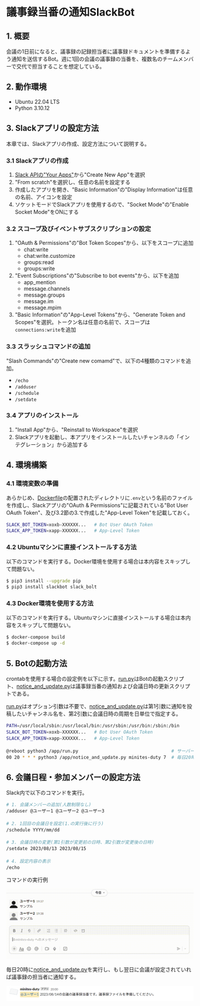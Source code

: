 # 議事録当番の通知SlackBot
## 1. 概要

会議の1日前になると、議事録の記録担当者に議事録ドキュメントを準備するよう通知を送信するBot。週に1回の会議の議事録の当番を、複数名のチームメンバーで交代で担当することを想定している。

## 2. 動作環境

- Ubuntu 22.04 LTS
- Python 3.10.12

## 3. Slackアプリの設定方法

本章では、Slackアプリの作成、設定方法について説明する。

### 3.1 Slackアプリの作成

1. [Slack APIの"Your Apps"](https://api.slack.com/apps)から"Create New App"を選択
2. "From scratch"を選択し、任意の名前を設定する
3. 作成したアプリを開き、"Basic Information"の"Display Information"は任意の名前、アイコンを設定
5. ソケットモードでSlackアプリを使用するので、"Socket Mode"の"Enable Socket Mode"をONにする

### 3.2 スコープ及びイベントサブスクリプションの設定

1. "OAuth & Permissions"の"Bot Token Scopes"から、以下をスコープに追加
   - chat:write
   - chat:write.customize
   - groups:read
   - groups:write
2. "Event Subscriptions"の"Subscribe to bot events"から、以下を追加
   - app_mention
   - message.channels
   - message.groups
   - message.im
   - message.mpim
3. "Basic Information"の"App-Level Tokens"から、"Generate Token and Scopes"を選択。トークン名は任意の名前で、スコープは`connections:write`を追加


### 3.3 スラッシュコマンドの追加

"Slash Commands"の"Create new comamd"で、以下の4種類のコマンドを追加。

- `/echo`
- `/adduser`
- `/schedule`
- `/setdate`

### 3.4 アプリのインストール

1. "Install App"から、"Reinstall to Workspace"を選択
2. Slackアプリを起動し、本アプリをインストールしたいチャンネルの「インテグレーション」から追加する

## 4. 環境構築
### 4.1 環境変数の準備

あらかじめ、[Dockerfile](Dockerfile)の配置されたディレクトリに`.env`という名前のファイルを作成し、Slackアプリの"OAuth & Permissions"に記載されている"Bot User OAuth Token"、及び3.2節の3.で作成した"App-Level Token"を記載しておく。

```bash
SLACK_BOT_TOKEN=xoxb-XXXXXX...   # Bot User OAuth Token
SLACK_APP_TOKEN=xapp-XXXXXX...   # App-Level Token
```

### 4.2 Ubuntuマシンに直接インストールする方法

以下のコマンドを実行する。Docker環境を使用する場合は本内容をスキップして問題ない。

```bash
$ pip3 install --upgrade pip
$ pip3 install slackbot slack_bolt
```

### 4.3 Docker環境を使用する方法


以下のコマンドを実行する。Ubuntuマシンに直接インストールする場合は本内容をスキップして問題ない。

```bash
$ docker-compose build
$ docker-compose up -d
```

## 5. Botの起動方法

crontabを使用する場合の設定例を以下に示す。[run.py](run.py)はBotの起動スクリプト、[notice_and_update.py](notice_and_update.py)は議事録当番の通知および会議日時の更新スクリプトである。

[run.py](run.py)はオプション引数は不要で、[notice_and_update.py](notice_and_update.py)は第1引数に通知を投稿したいチャンネル名を、第2引数に会議日時の周期を日単位で指定する。

```bash
PATH=/usr/local/sbin:/usr/local/bin:/usr/sbin:/usr/bin:/sbin:/bin
SLACK_BOT_TOKEN=xoxb-XXXXXX...   # Bot User OAuth Token
SLACK_APP_TOKEN=xapp-XXXXXX...   # App-Level Token

@reboot python3 /app/run.py                                   # サーバーの起動時に本Botを起動
00 20 * * * python3 /app/notice_and_update.py minites-duty 7  # 毎日20時00分に実行
```

## 6. 会議日程・参加メンバーの設定方法

Slack内で以下のコマンドを実行。

```bash
# 1. 会議メンバーの追加(人数制限なし)
/adduser @ユーザー1 @ユーザー2 @ユーザー3

# 2. 1回目の会議日を設定(1.の実行後に行う)
/schedule YYYY/mm/dd

# 3. 会議日時の変更(第1引数が変更前の日時、第2引数が変更後の日時)
/setdate 2023/08/13 2023/08/15

# 4. 設定内容の表示
/echo
```

コマンドの実行例

![command.gif](images/command.gif)

毎日20時に[notice_and_update.py](notice_and_update.py)を実行し、もし翌日に会議が設定されていれば議事録の担当者に通知する。

![notice.png](images/notice.png)
